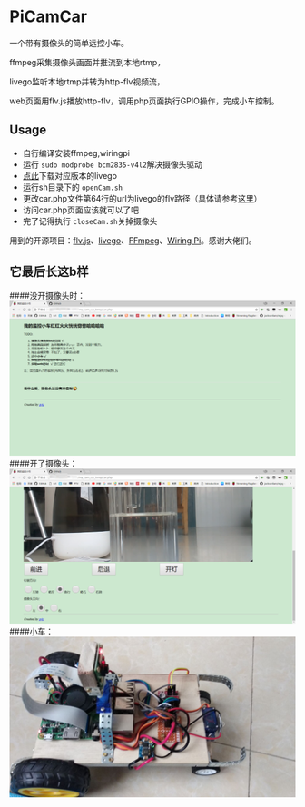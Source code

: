 # PiCamCar
一个带有摄像头的简单远控小车。

  ffmpeg采集摄像头画面并推流到本地rtmp，

  livego监听本地rtmp并转为http-flv视频流，

  web页面用flv.js播放http-flv，调用php页面执行GPIO操作，完成小车控制。

## Usage
- 自行编译安装ffmpeg,wiringpi
- 运行 `sudo modprobe bcm2835-v4l2`解决摄像头驱动 
- <a href="https://github.com/gwuhaolin/livego/releases">点此</a>下载对应版本的livego
- 运行sh目录下的 `openCam.sh`
- 更改car.php文件第64行的url为livego的flv路径（具体请参考[这里](https://github.com/gwuhaolin/livego/blob/master/README.md)）
- 访问car.php页面应该就可以了吧
- 完了记得执行 `closeCam.sh`关掉摄像头
</ol>


用到的开源项目：<a href="https://github.com/Bilibili/flv.js">flv.js</a>、<a href="https://github.com/gwuhaolin/livego">livego</a>、<a href="https://ffmpeg.org/">FFmpeg</a>、<a href="http://wiringpi.com/">Wiring Pi</a>。感谢大佬们。


## 它最后长这b样

####没开摄像头时：
![demo1](https://raw.githubusercontent.com/jiacai-wang/PiCamCar/master/picture/demo1.png)
####开了摄像头：
![demo2](https://raw.githubusercontent.com/jiacai-wang/PiCamCar/master/picture/demo2.png)
####小车：
![demo3](https://raw.githubusercontent.com/jiacai-wang/PiCamCar/master/picture/demo3.jpg)

